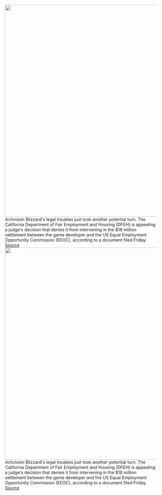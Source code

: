<img src='https://cdn.vox-cdn.com/thumbor/dtFBhxcyld5XKxko_ea8yywSFnA=/0x0:2040x1360/1200x800/filters:focal(857x517:1183x843)/cdn.vox-cdn.com/uploads/chorus_image/image/70361868/acastro_210729_1777_blizzard_0002.0.jpg' width='700px' /><br/>
Activision Blizzard's legal troubles just took another potential turn. The California Department of Fair Employment and Housing (DFEH) is appealing a judge's decision that denies it from intervening in the $18 million settlement between the game developer and the US Equal Employment Opportunity Commission (EEOC), according to a document filed Friday.
<a href='https://www.theverge.com/2022/1/7/22872861/california-dfeh-appeals-decision-activision-blizzard-settlement-eeoc'> Source <a/><img src='https://cdn.vox-cdn.com/thumbor/dtFBhxcyld5XKxko_ea8yywSFnA=/0x0:2040x1360/1200x800/filters:focal(857x517:1183x843)/cdn.vox-cdn.com/uploads/chorus_image/image/70361868/acastro_210729_1777_blizzard_0002.0.jpg' width='700px' /><br/>
Activision Blizzard's legal troubles just took another potential turn. The California Department of Fair Employment and Housing (DFEH) is appealing a judge's decision that denies it from intervening in the $18 million settlement between the game developer and the US Equal Employment Opportunity Commission (EEOC), according to a document filed Friday.
<a href='https://www.theverge.com/2022/1/7/22872861/california-dfeh-appeals-decision-activision-blizzard-settlement-eeoc'> Source <a/>